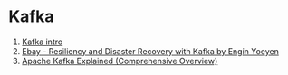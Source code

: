 # Kafka
1. [Kafka intro]
2. [Ebay - Resiliency and Disaster Recovery with Kafka by Engin Yoeyen]
3. [Apache Kafka Explained (Comprehensive Overview)]


[Ebay - Resiliency and Disaster Recovery with Kafka by Engin Yoeyen]: https://tech.ebayinc.com/engineering/resiliency-and-disaster-recovery-with-kafka/
[Kafka intro]: https://kafka.apache.org/intro
[Apache Kafka Explained (Comprehensive Overview)]: https://www.youtube.com/watch?v=JalUUBKdcA0